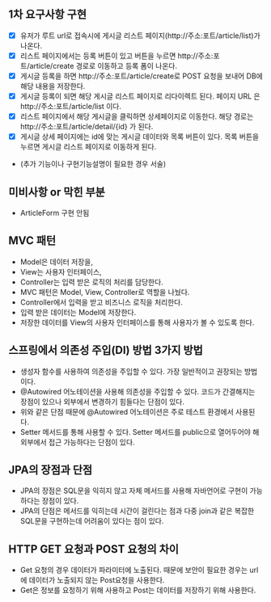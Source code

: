 ## 1차 요구사항 구현
- [x] 유저가 루트 url로 접속시에 게시글 리스트 페이지(http://주소:포트/article/list)가 나온다.
- [x] 리스트 페이지에서는 등록 버튼이 있고 버튼을 누르면 http://주소:포트/article/create 경로로 이동하고 등록 폼이 나온다.
- [x] 게시글 등록을 하면 http://주소:포트/article/create로 POST 요청을 보내어 DB에 해당 내용을 저장한다.
- [x] 게시글 등록이 되면 해당 게시글 리스트 페이지로 리다이렉트 된다. 페이지 URL 은 http://주소:포트/article/list 이다.
- [x] 리스트 페이지에서 해당 게시글을 클릭하면 상세페이지로 이동한다. 해당 경로는 http://주소:포트/article/detail/{id} 가 된다.
- [x] 게시글 상세 페이지에는 id에 맞는 게시글 데이터와 목록 버튼이 있다. 목록 버튼을 누르면 게시글 리스트 페이지로 이동하게 된다.

- (추가 기능이나 구현기능설명이 필요한 경우 서술)

## 미비사항 or 막힌 부분
- ArticleForm 구현 안됨

## MVC 패턴
- Model은 데이터 저장을,
- View는 사용자 인터페이스,
- Controller는 입력 받은 로직의 처리를 담당한다.
- MVC 패턴은 Model, View, Controller로 역할을 나눴다.
- Controller에서 입력을 받고 비즈니스 로직을 처리한다.
- 입력 받은 데이터는 Model에 저장한다.
- 저장한 데이터를 View의 사용자 인터페이스를 통해 사용자가 볼 수 있도록 한다.

## 스프링에서 의존성 주입(DI) 방법 3가지 방법
- 생성자 함수를 사용하여 의존성을 주입할 수 있다. 가장 일반적이고 권장되는 방법이다.
- @Autowired 어노테이션을 사용해 의존성을 주입할 수 있다. 코드가 간결해지는 장점이 있으나 외부에서 변경하기 힘들다는 단점이 있다.
- 위와 같은 단점 때문에 @Autowired 어노테이션은 주로 테스트 환경에서 사용된다.
- Setter 메서드를 통해 사용할 수 있다. Setter 메서드를 public으로 열어두어야 해 외부에서 접근 가능하다는 단점이 있다.

## JPA의 장점과 단점
- JPA의 장점은 SQL문을 익히지 않고 자체 메서드를 사용해 자바언어로 구현이 가능하다는 장점이 있다.
- JPA의 단점은 메서드를 익히는데 시간이 걸린다는 점과 다중 join과 같은 복잡한 SQL문을 구현하는데 어려움이 있다는 점이 있다.

## HTTP GET 요청과 POST 요청의 차이
- Get 요청의 경우  데이터가 파라미터에 노출된다. 때문에 보안이 필요한 경우는 url에 데이터가 노출되지 않는 Post요청을 사용한다.
- Get은 정보를 요청하기 위해 사용하고 Post는 데이터를 저장하기 위해 사용한다. 